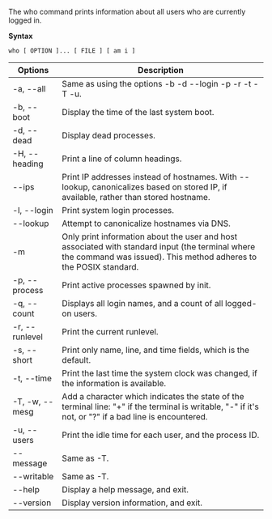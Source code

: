 The who command prints information about all users who are currently logged in.

**Syntax**

`who [ OPTION ]... [ FILE ] [ am i ]`


Options| Description 
-------|-------------
-a, --all	|Same as using the options -b -d --login -p -r -t -T -u.
-b, --boot	|Display the time of the last system boot.
-d, --dead	|Display dead processes.
-H, --heading	|Print a line of column headings.
--ips | Print IP addresses instead of hostnames. With --lookup, canonicalizes based on stored IP, if available, rather than stored hostname.
-l, --login	|Print system login processes.
--lookup	|Attempt to canonicalize hostnames via DNS.
-m	|Only print information about the user and host associated with standard input (the terminal where the command was issued). This method adheres to the POSIX standard.
-p, --process	|Print active processes spawned by init.
-q, --count	|Displays all login names, and a count of all logged-on users.
-r, --runlevel	|Print the current runlevel.
-s, --short	|Print only name, line, and time fields, which is the default.
-t, --time	|Print the last time the system clock was changed, if the information is available.
-T, -w, --mesg	|Add a character which indicates the state of the terminal line: "+" if the terminal is writable, "-" if it's not, or "?" if a bad line is encountered.
-u, --users	|Print the idle time for each user, and the process ID.
--message	|Same as -T.
--writable	|Same as -T.
--help	|Display a help message, and exit.
--version	|Display version information, and exit.